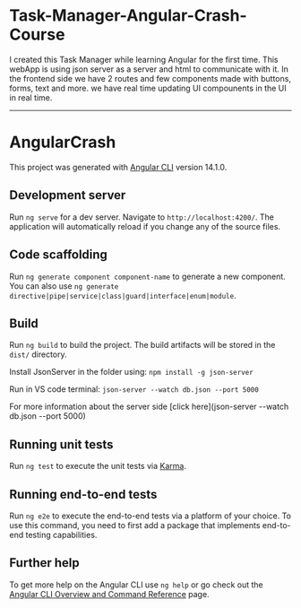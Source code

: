# Task-Manager-Angular-Crash-Course

I created this Task Manager while learning Angular for the first time. 
This webApp is using json server as a server and html to communicate with it. 
In the frontend side we have 2 routes and few components made with buttons, forms, text and more. 
we have real time updating UI compounents in the UI in real time. 

---------------------------------------------------

# AngularCrash

This project was generated with [Angular CLI](https://github.com/angular/angular-cli) version 14.1.0.

## Development server

Run `ng serve` for a dev server. Navigate to `http://localhost:4200/`. The application will automatically reload if you change any of the source files.

## Code scaffolding

Run `ng generate component component-name` to generate a new component. You can also use `ng generate directive|pipe|service|class|guard|interface|enum|module`.

## Build

Run `ng build` to build the project. The build artifacts will be stored in the `dist/` directory.

Install JsonServer in the folder using: `npm install -g json-server`

Run in VS code terminal: `json-server --watch db.json --port 5000`

For more information about the server side [click here](json-server --watch db.json --port 5000)

## Running unit tests

Run `ng test` to execute the unit tests via [Karma](https://karma-runner.github.io).

## Running end-to-end tests

Run `ng e2e` to execute the end-to-end tests via a platform of your choice. To use this command, you need to first add a package that implements end-to-end testing capabilities.

## Further help

To get more help on the Angular CLI use `ng help` or go check out the [Angular CLI Overview and Command Reference](https://angular.io/cli) page.

